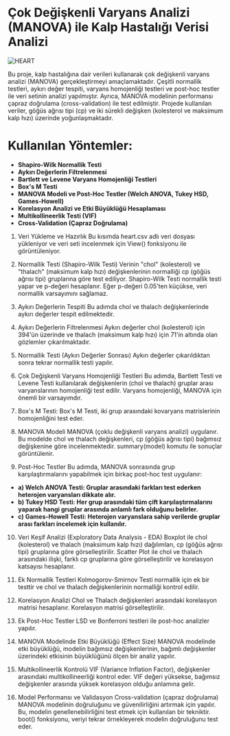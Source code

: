 # Çok Değişkenli Varyans Analizi (MANOVA) ile Kalp Hastalığı Verisi Analizi

![HEART](https://github.com/user-attachments/assets/1c54ef5d-a387-4905-9ae7-da5e856b0c13)

Bu proje, kalp hastalığına dair verileri kullanarak çok değişkenli varyans analizi (MANOVA) gerçekleştirmeyi amaçlamaktadır. Çeşitli normallik testleri, aykırı değer tespiti, varyans homojenliği testleri ve post-hoc testler ile veri setinin analizi yapılmıştır. Ayrıca, MANOVA modelinin performansı çapraz doğrulama (cross-validation) ile test edilmiştir. Projede kullanılan veriler, göğüs ağrısı tipi (cp) ve iki sürekli değişken (kolesterol ve maksimum kalp hızı) üzerinde yoğunlaşmaktadır.

# Kullanılan Yöntemler:

- **Shapiro-Wilk Normallik Testi**
- **Aykırı Değerlerin Filtrelenmesi**
- **Bartlett ve Levene Varyans Homojenliği Testleri**
- **Box's M Testi**
- **MANOVA Modeli ve Post-Hoc Testler (Welch ANOVA, Tukey HSD, Games-Howell)**
- **Korelasyon Analizi ve Etki Büyüklüğü Hesaplaması**
- **Multikollineerlik Testi (VIF)**
- **Cross-Validation (Çapraz Doğrulama)**

1. Veri Yükleme ve Hazırlık
Bu kısımda heart.csv adlı veri dosyası yükleniyor ve veri seti incelenmek için View() fonksiyonu ile görüntüleniyor.

2. Normallik Testi (Shapiro-Wilk Testi)
Verinin "chol" (kolesterol) ve "thalach" (maksimum kalp hızı) değişkenlerinin normalliği cp (göğüs ağrısı tipi) gruplarına göre test ediliyor. Shapiro-Wilk Testi normallik testi yapar ve p-değeri hesaplanır. Eğer p-değeri 0.05'ten küçükse, veri normallik varsayımını sağlamaz.

3. Aykırı Değerlerin Tespiti
Bu adımda chol ve thalach değişkenlerinde aykırı değerler tespit edilmektedir.

4. Aykırı Değerlerin Filtrelenmesi
Aykırı değerler chol (kolesterol) için 394'ün üzerinde ve thalach (maksimum kalp hızı) için 71'in altında olan gözlemler çıkarılmaktadır.

5. Normallik Testi (Aykırı Değerler Sonrası)
Aykırı değerler çıkarıldıktan sonra tekrar normallik testi yapılır.

6. Çok Değişkenli Varyans Homojenliği Testleri
Bu adımda, Bartlett Testi ve Levene Testi kullanılarak değişkenlerin (chol ve thalach) gruplar arası varyanslarının homojenliği test edilir. Varyans homojenliği, MANOVA için önemli bir varsayımdır.

7. Box's M Testi: Box's M Testi, iki grup arasındaki kovaryans matrislerinin homojenliğini test eder.

8. MANOVA Modeli
MANOVA (çoklu değişkenli varyans analizi) uygulanır. Bu modelde chol ve thalach değişkenleri, cp (göğüs ağrısı tipi) bağımsız değişkenine göre incelenmektedir. summary(model) komutu ile sonuçlar görüntülenir.

9. Post-Hoc Testler
Bu adımda, MANOVA sonrasında grup karşılaştırmalarını yapabilmek için birkaç post-hoc test uygulanır:

- **a) Welch ANOVA Testi: Gruplar arasındaki farkları test ederken heterojen varyansları dikkate alır.**
- **b) Tukey HSD Testi: Her grup arasındaki tüm çift karşılaştırmalarını yaparak hangi gruplar arasında anlamlı fark olduğunu belirler.**
- **c) Games-Howell Testi: Heterojen varyanslara sahip verilerde gruplar arası farkları incelemek için kullanılır.**

10. Veri Keşif Analizi (Exploratory Data Analysis - EDA)
Boxplot ile chol (kolesterol) ve thalach (maksimum kalp hızı) dağılımları, cp (göğüs ağrısı tipi) gruplarına göre görselleştirilir.
Scatter Plot ile chol ve thalach arasındaki ilişki, farklı cp gruplarına göre görselleştirilir ve korelasyon katsayısı hesaplanır.

11. Ek Normallik Testleri
Kolmogorov-Smirnov Testi normallik için ek bir testtir ve chol ve thalach değişkenlerinin normalliği kontrol edilir.

12. Korelasyon Analizi
Chol ve Thalach değişkenleri arasındaki korelasyon matrisi hesaplanır. Korelasyon matrisi görselleştirilir.

13. Ek Post-Hoc Testler
LSD ve Bonferroni testleri ile post-hoc analizler yapılır.

14. MANOVA Modelinde Etki Büyüklüğü (Effect Size)
MANOVA modelinde etki büyüklüğü, modelin bağımsız değişkenlerinin, bağımlı değişkenler üzerindeki etkisinin büyüklüğünü ölçen bir analiz yapılır.

15. Multikollineerlik Kontrolü
VIF (Variance Inflation Factor), değişkenler arasındaki multikollineerliği kontrol eder. VIF değeri yüksekse, bağımsız değişkenler arasında yüksek korelasyon olduğu anlamına gelir.

16. Model Performansı ve Validasyon
Cross-validation (çapraz doğrulama) MANOVA modelinin doğruluğunu ve güvenilirliğini artırmak için yapılır. Bu, modelin genellenebilirliğini test etmek için kullanılan bir tekniktir. boot() fonksiyonu, veriyi tekrar örnekleyerek modelin doğruluğunu test eder.








